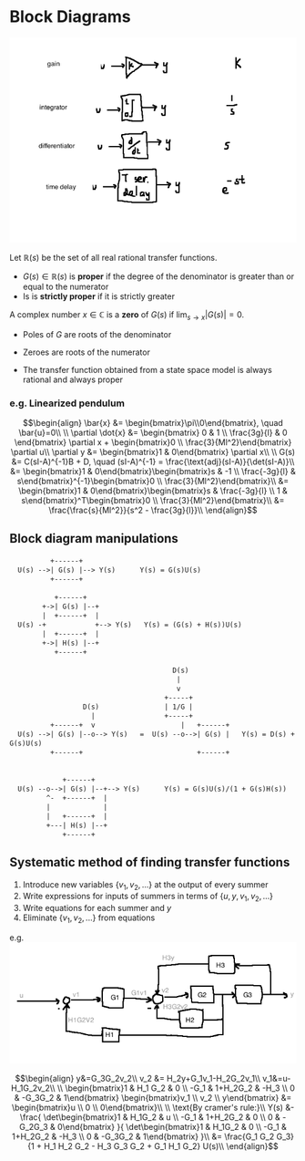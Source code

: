 # Block Diagrams

<img src="img/blocks.png" />

Let $\mathbb{R}(s)$ be the set of all real rational transfer functions.
- $G(s) \in \mathbb{R}(s)$ is **proper** if the degree of the denominator is greater than or equal to the numerator
- Is is **strictly proper** if it is strictly greater

A complex number $x \in \mathbb{C}$ is a **zero** of $G(s)$ if $\lim_{s \rightarrow x} |G(s)| = 0$.
- Poles of $G$ are roots of the denominator
- Zeroes are roots of the numerator


- The transfer function obtained from a state space model is always rational and always proper

### e.g. Linearized pendulum
$$\begin{align}
\bar{x} &= \begin{bmatrix}\pi\\0\end{bmatrix}, \quad \bar{u}=0\\
\\
\partial \dot{x} &= \begin{bmatrix} 0 & 1 \\ \frac{3g}{l} & 0 \end{bmatrix} \partial x + \begin{bmatrix}0 \\ \frac{3}{Ml^2}\end{bmatrix} \partial u\\
\partial y &= \begin{bmatrix}1 & 0\end{bmatrix} \partial x\\
\\
G(s) &= C(sI-A)^{-1}B + D, \quad (sI-A)^{-1} = \frac{\text{adj}(sI-A)}{\det(sI-A)}\\
&= \begin{bmatrix}1 & 0\end{bmatrix}\begin{bmatrix}s & -1 \\ \frac{-3g}{l} & s\end{bmatrix}^{-1}\begin{bmatrix}0 \\ \frac{3}{Ml^2}\end{bmatrix}\\
&= \begin{bmatrix}1 & 0\end{bmatrix}\begin{bmatrix}s & \frac{-3g}{l} \\ 1 & s\end{bmatrix}^T\begin{bmatrix}0 \\ \frac{3}{Ml^2}\end{bmatrix}\\
&= \frac{\frac{s}{Ml^2}}{s^2 - \frac{3g}{l}}\\
\end{align}$$

## Block diagram manipulations
```
          +------+
  U(s) -->| G(s) |--> Y(s)      Y(s) = G(s)U(s)
          +------+

           +------+
        +->| G(s) |--+
        |  +------+  |
  U(s) -+            +--> Y(s)   Y(s) = (G(s) + H(s))U(s)
        |  +------+  |
        +->| H(s) |--+
           +------+

                                        D(s) 
                                         |
                                         v
                                      +-----+
                  D(s)                | 1/G |
                    |                 +-----+   
          +------+  v                     |   +------+
  U(s) -->| G(s) |--o--> Y(s)   =  U(s) --o-->| G(s) |   Y(s) = D(s) + G(s)U(s)
          +------+                            +------+


             +------+
  U(s) --o-->| G(s) |--+--> Y(s)      Y(s) = G(s)U(s)/(1 + G(s)H(s))
         ^-  +------+  |
         |             |
         |   +------+  |
         +---| H(s) |--+
             +------+ 

```

## Systematic method of finding transfer functions
1. Introduce new variables $\{v_1, v_2, ... \}$ at the output of every summer
2. Write expressions for inputs of summers in terms of $\{u, y, v_1, v_2, ...\}$
3. Write equations for each summer and $y$
4. Eliminate $\{v_1, v_2, ...\}$ from equations

e.g.
<img src="img/blockdiagramtf.png" />

$$\begin{align}
y&=G_3G_2v_2\\
v_2 &= H_2y+G_1v_1-H_2G_2v_1\\
v_1&=u-H_1G_2v_2\\
\\
\begin{bmatrix}1 & H_1 G_2 & 0 \\ -G_1 & 1+H_2G_2 & -H_3 \\ 0 & -G_3G_2 & 1\end{bmatrix}
  \begin{bmatrix}v_1 \\ v_2 \\ y\end{bmatrix} &= \begin{bmatrix}u \\ 0 \\ 0\end{bmatrix}\\
\\
\text{By cramer's rule:}\\
Y(s) &- \frac{
\det\begin{bmatrix}1 & H_1G_2 & u \\ -G_1 & 1+H_2G_2 & 0 \\ 0 & -G_2G_3 & 0\end{bmatrix}
}{
\det\begin{bmatrix}1 & H_1G_2 & 0 \\ -G_1 & 1+H_2G_2 & -H_3 \\ 0 & -G_3G_2 & 1\end{bmatrix}
}\\
&= \frac{G_1 G_2 G_3}{1 + H_1 H_2 G_2 - H_3 G_3 G_2 + G_1 H_1 G_2} U(s)\\
\end{align}$$
